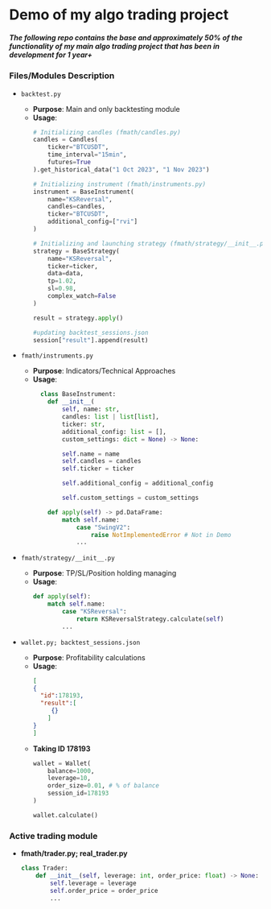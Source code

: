 # Demo of my algo trading project

##### The following repo contains the base and approximately 50% of the functionality of my main algo trading project that has been in development for 1 year+ 

### Files/Modules Description

- `backtest.py`
  - **Purpose**: Main and only backtesting module
  - **Usage**:
    ```python
    # Initializing candles (fmath/candles.py)
    candles = Candles(
        ticker="BTCUSDT",
        time_interval="15min",
        futures=True
    ).get_historical_data("1 Oct 2023", "1 Nov 2023")
    
    # Initializing instrument (fmath/instruments.py)
    instrument = BaseInstrument(
        name="KSReversal",
        candles=candles,
        ticker="BTCUSDT",
        additional_config=["rvi"]
    )
    
    # Initializing and launching strategy (fmath/strategy/__init__.py)
    strategy = BaseStrategy(
        name="KSReversal",
        ticker=ticker,
        data=data,
        tp=1.02,
        sl=0.98,
        complex_watch=False
    )
    
    result = strategy.apply()
    
    #updating backtest_sessions.json
    session["result"].append(result)
    ```

- `fmath/instruments.py`
  - **Purpose**: Indicators/Technical Approaches
  - **Usage**:
    ```python
      class BaseInstrument:
        def __init__(
            self, name: str, 
            candles: list | list[list], 
            ticker: str,
            additional_config: list = [],
            custom_settings: dict = None) -> None:

            self.name = name
            self.candles = candles
            self.ticker = ticker
    
            self.additional_config = additional_config
    
            self.custom_settings = custom_settings
    
        def apply(self) -> pd.DataFrame:
            match self.name:
                case "SwingV2":
                    raise NotImplementedError # Not in Demo
                ...
    ```

- `fmath/strategy/__init__.py`
  - **Purpose**: TP/SL/Position holding managing
  - **Usage**:
    ```python
    def apply(self):
        match self.name:
            case "KSReversal": 
                return KSReversalStrategy.calculate(self)
            ...
    ```

- `wallet.py; backtest_sessions.json`
  - **Purpose**: Profitability calculations
  - **Usage**:
    ```json
    [
    {
      "id":178193,
      "result":[
         {}
        ]
    }
    ]
    ```
  - **Taking ID 178193**
     ```python
     wallet = Wallet(
         balance=1000,
         leverage=10, 
         order_size=0.01, # % of balance
         session_id=178193
     )
     
     wallet.calculate()
     ```
    
### Active trading module
 - **fmath/trader.py; real_trader.py**
    ```python
    class Trader:
        def __init__(self, leverage: int, order_price: float) -> None:
            self.leverage = leverage
            self.order_price = order_price
            ...
    ```
    
